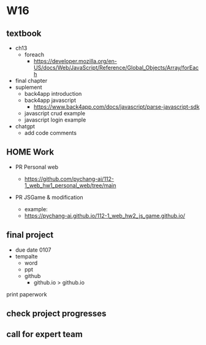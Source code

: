# W16

## textbook

- ch13
  - foreach
    - <https://developer.mozilla.org/en-US/docs/Web/JavaScript/Reference/Global_Objects/Array/forEach>
- final chapter
- suplement
  - back4app introduction
  - back4app javascript
    - <https://www.back4app.com/docs/javascript/parse-javascript-sdk>
  - javascript crud example
  - javascript login example
- chatgpt
  - add code comments

## HOME Work

- PR Personal web
  - <https://github.com/pychang-ai/112-1_web_hw1_personal_web/tree/main>

- PR JSGame & modification
  - example:
  - <https://pychang-ai.github.io/112-1_web_hw2_js_game.github.io/>

## final project

- due date 0107
- tempalte
  - word
  - ppt
  - github
    - github.io > github.io

print paperwork

## check project progresses

## call for expert team
